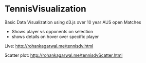 # TennisVisualization


Basic Data Visualization using d3.js over 10 year AUS open Matches

* Shows player vs opponents on selection
* shows details on hover over specific player

Live:  http://rohankagarwal.me/tennisdv.html

Scatter plot:  http://rohankagarwal.me/tennisdvScatter.html
                


